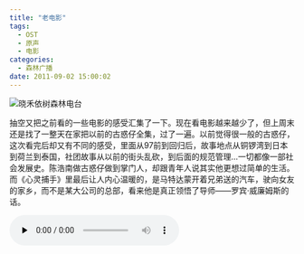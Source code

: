 ```yaml
---
title: "老电影"
tags:
  - OST
  - 原声
  - 电影
categories:
  - 森林广播
date: 2011-09-02 15:00:02
---
```


![晓禾依树森林电台](../../../images/radiocover/radio_024.jpg) 

抽空又把之前看的一些电影的感受汇集了一下。现在看电影越来越少了，但上周末还是找了一整天在家把以前的古惑仔全集，过了一遍。以前觉得很一般的古惑仔，这次看完后却又有不同的感受，里面从97前到回归后，故事地点从铜锣湾到日本到荷兰到泰国，社团故事从以前的街头乱砍，到后面的规范管理...一切都像一部社会发展史。陈浩南做古惑仔做到掌门人，却跟青年人说其实他更想过简单的生活。而《心灵捕手》里最后让人内心温暖的，是马特达蒙开着兄弟送的汽车，驶向女友的家乡，而不是某大公司的总部，看来他是真正领悟了导师——罗宾·威廉姆斯的话。   

<audio id="audio" controls="" preload="none">
  <source id="mp3" src="http://www.coletree.com/radio/coletree_radio_024.mp3">
</audio>